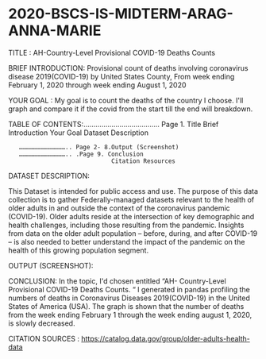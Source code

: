 # 2020-BSCS-IS-MIDTERM-ARAG-ANNA-MARIE




TITLE : AH-Country-Level Provisional COVID-19 Deaths Counts



BRIEF INTRODUCTION: Provisional count of deaths involving coronavirus disease 2019(COVID-19) by United States County, From week ending February 1, 2020
through week ending August 1, 2020



YOUR GOAL : My goal is to count the deaths of the country I choose. I'll graph and compare it if the covid from the start till the end will breakdown.




TABLE OF CONTENTS:……………………………….. Page 1. Title							 Brief Introduction
                                          Your Goal
                                   Dataset Description	
                                 
       ………………………………….. Page 2- 8.Output (Screenshot)
       ………………………………….. .Page 9. Conclusion
                                 Citation Resources





DATASET DESCRIPTION: 

This Dataset is intended for public access and use. The purpose of this data collection is to gather Federally-managed datasets relevant to the health of older adults in and outside the context of the coronavirus pandemic (COVID-19). Older adults reside at the intersection of key demographic and health challenges, including those resulting from the pandemic. Insights from data on the older adult population – before, during, and after COVID-19 – is also needed to better understand the impact of the pandemic on the health of this growing population segment.













OUTPUT (SCREENSHOT): 

































CONCLUSION: 
 In the topic, I'd chosen entitled “AH- Country-Level Provisional COVID-19 Deaths Counts. “ I  generated in pandas profiling the numbers of deaths in Coronavirus Diseases 2019(COVID-19) in the United States of America (USA). The graph is shown that the number of deaths from the week ending February 1 through the week ending august 1, 2020, is slowly decreased. 


CITATION SOURCES : https://catalog.data.gov/group/older-adults-health-data
